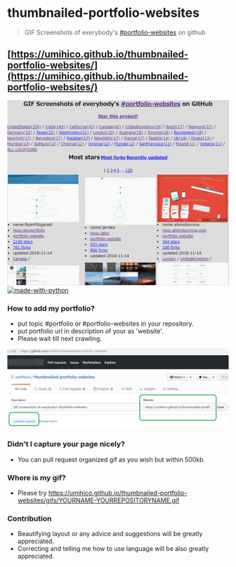 # thumbnailed-portfolio-websites
> GIF Screenshots of exerybody's [#portfolio-websites](https://github.com/topics/portfolio-website) on github
## [https://umihico.github.io/thumbnailed-portfolio-websites/](https://umihico.github.io/thumbnailed-portfolio-websites/)
![toppage.gif](/toppage_.gif)
[![made-with-python](https://img.shields.io/badge/Made%20with-Python-1f425f.svg)](https://www.python.org/)

### How to add my portfolio?
+ put topic #portfolio or #portfolio-websites in your repository.
+ put portfolio url in description of your as 'website'.
+ Please wait till next crawling.  

![how_to_add](/how_to_add2.jpg)
### Didn't I capture your page nicely?
+ You can pull request organized gif as you wish but within 500kb.

### Where is my gif?
+ Please try https://umihico.github.io/thumbnailed-portfolio-websites/gifs/YOURNAME-YOURREPOSITORYNAME.gif

### Contribution
+ Beautifying layout or any advice and suggestions will be greatly appreciated.
+ Correcting and telling me how to use language will be also greatly appreciated.
